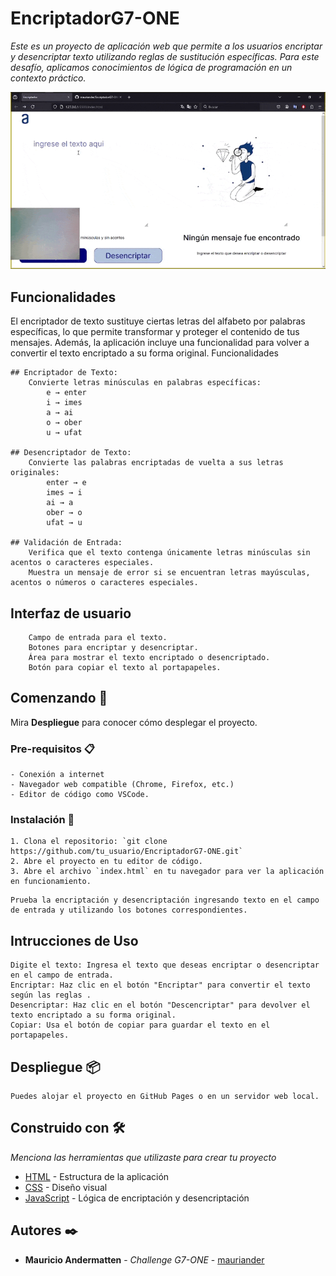 # EncriptadorG7-ONE

_Este es un proyecto de aplicación web que permite a los usuarios encriptar y desencriptar texto utilizando reglas de sustitución específicas. Para este desafío, aplicamos conocimientos de lógica de programación en un contexto práctico._

![alt text](img/readme/Video.gif)


## Funcionalidades
El encriptador de texto sustituye ciertas letras del alfabeto por palabras específicas, lo que permite transformar y proteger el contenido de tus mensajes. Además, la aplicación incluye una funcionalidad para volver a convertir el texto encriptado a su forma original.
Funcionalidades

    ## Encriptador de Texto:
        Convierte letras minúsculas en palabras específicas:
            e → enter
            i → imes
            a → ai
            o → ober
            u → ufat

    ## Desencriptador de Texto:
        Convierte las palabras encriptadas de vuelta a sus letras originales:
            enter → e
            imes → i
            ai → a
            ober → o
            ufat → u

    ## Validación de Entrada:
        Verifica que el texto contenga únicamente letras minúsculas sin acentos o caracteres especiales.
        Muestra un mensaje de error si se encuentran letras mayúsculas, acentos o números o caracteres especiales.

## Interfaz de usuario
        Campo de entrada para el texto.
        Botones para encriptar y desencriptar.
        Área para mostrar el texto encriptado o desencriptado.
        Botón para copiar el texto al portapapeles.


## Comenzando 🚀

Mira **Despliegue** para conocer cómo desplegar el proyecto.

### Pre-requisitos 📋
```
- Conexión a internet
- Navegador web compatible (Chrome, Firefox, etc.)
- Editor de código como VSCode.
```

### Instalación 🔧

```
1. Clona el repositorio: `git clone https://github.com/tu_usuario/EncriptadorG7-ONE.git`
2. Abre el proyecto en tu editor de código.
3. Abre el archivo `index.html` en tu navegador para ver la aplicación en funcionamiento.
```
```
Prueba la encriptación y desencriptación ingresando texto en el campo de entrada y utilizando los botones correspondientes.
```



## Intrucciones de Uso

    Digite el texto: Ingresa el texto que deseas encriptar o desencriptar en el campo de entrada.
    Encriptar: Haz clic en el botón "Encriptar" para convertir el texto según las reglas .
    Desencriptar: Haz clic en el botón "Descencriptar" para devolver el texto encriptado a su forma original.
    Copiar: Usa el botón de copiar para guardar el texto en el portapapeles.

## Despliegue 📦

```
Puedes alojar el proyecto en GitHub Pages o en un servidor web local.
```

## Construido con 🛠️

_Menciona las herramientas que utilizaste para crear tu proyecto_

* [HTML](https://developer.mozilla.org/es/docs/Web/HTML) - Estructura de la aplicación
* [CSS](https://developer.mozilla.org/es/docs/Web/CSS) - Diseño visual
* [JavaScript](https://developer.mozilla.org/es/docs/Web/JavaScript) - Lógica de encriptación y desencriptación



## Autores ✒️

* **Mauricio Andermatten** - *Challenge G7-ONE* - [mauriander](https://github.com/mauriander)


